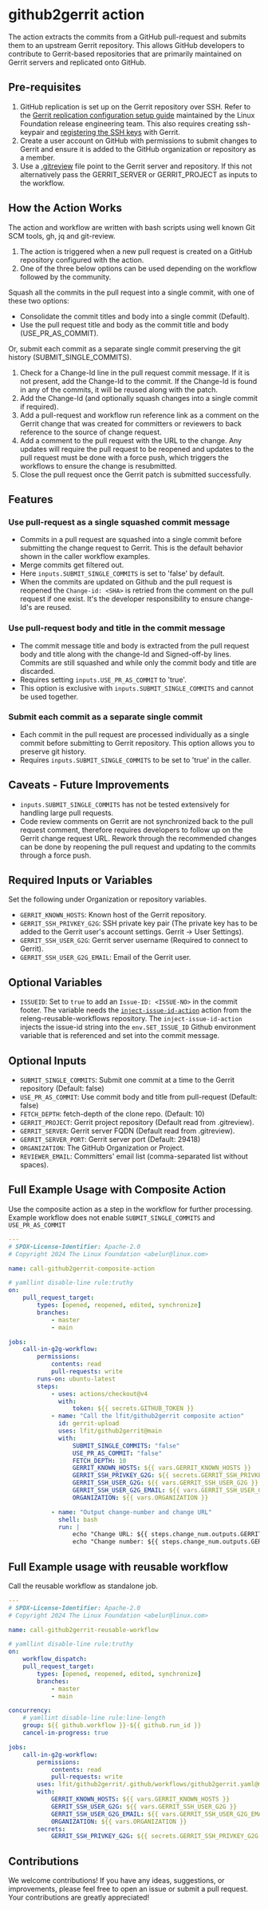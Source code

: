 <!--
[comment]: # SPDX-License-Identifier: Apache-2.0
[comment]: # SPDX-FileCopyrightText: 2024 The Linux Foundation
-->

# github2gerrit action

The action extracts the commits from a GitHub pull-request and submits them to an upstream Gerrit repository. This allows GitHub developers to contribute to Gerrit-based repositories that are primarily maintained on Gerrit servers and replicated onto GitHub.

## Pre-requisites

1. GitHub replication is set up on the Gerrit repository over SSH. Refer to the [Gerrit replication configuration setup guide](https://docs.releng.linuxfoundation.org/en/latest/infra/gerrit.html) maintained by the Linux Foundation release engineering team. This also requires creating ssh-keypair
   and [registering the SSH keys](https://docs.releng.linuxfoundation.org/en/latest/gerrit.html#register-key-gerrit) with Gerrit.
2. Create a user account on GitHub with permissions to submit changes to Gerrit and ensure it is added to the GitHub organization or repository as a member.
3. Use a [.gitreview](https://docs.opendev.org/opendev/git-review/latest/installation.html#gitreview-file-format) file point to the Gerrit server and repository. If this not alternatively pass the GERRIT_SERVER or GERRIT_PROJECT as inputs to the workflow.

## How the Action Works

The action and workflow are written with bash scripts using well known Git SCM tools, gh, jq and git-review.

1. The action is triggered when a new pull request is created on a GitHub repository configured with the action.
1. One of the three below options can be used depending on the workflow followed by the community.

Squash all the commits in the pull request into a single commit, with one of these two options:

- Consolidate the commit titles and body into a single commit (Default).
- Use the pull request title and body as the commit title and body (USE_PR_AS_COMMIT).

Or, submit each commit as a separate single commit preserving the git history (SUBMIT_SINGLE_COMMITS).

1. Check for a Change-Id line in the pull request commit message. If it is not present, add the Change-Id to the commit. If the Change-Id is found in any of the commits, it will be reused along with the patch.
1. Add the Change-Id (and optionally squash changes into a single commit if required).
1. Add a pull-request and workflow run reference link as a comment on the Gerrit change that was created for committers or reviewers to back reference to the source of change request.
1. Add a comment to the pull request with the URL to the change. Any updates will require the pull request to be reopened and updates to the pull request must be done with a force push, which triggers the workflows to ensure the change is resubmitted.
1. Close the pull request once the Gerrit patch is submitted successfully.

## Features

### Use pull-request as a single squashed commit message

- Commits in a pull request are squashed into a single commit before submitting the change request to Gerrit. This is the default behavior shown in the caller workflow examples.
- Merge commits get filtered out.
- Here `inputs.SUBMIT_SINGLE_COMMITS` is set to 'false' by default.
- When the commits are updated on Github and the pull request is reopened the `Change-id: <SHA>` is retried from the
    comment on the pull request if one exist. It's the developer responsibility to ensure change-Id's are reused.

### Use pull-request body and title in the commit message

- The commit message title and body is extracted from the pull request body and title along with the change-Id and Signed-off-by lines. Commits are still squashed and while only the commit body and title are discarded.
- Requires setting `inputs.USE_PR_AS_COMMIT` to 'true'.
- This option is exclusive with `inputs.SUBMIT_SINGLE_COMMITS` and cannot be used together.

### Submit each commit as a separate single commit

- Each commit in the pull request are processed individually as a single commit before submitting to Gerrit repository. This option allows you to preserve git history.
- Requires `inputs.SUBMIT_SINGLE_COMMITS` to be set to 'true' in the caller.

## Caveats - Future Improvements

- `inputs.SUBMIT_SINGLE_COMMITS` has not be tested extensively for handling large pull requests.
- Code review comments on Gerrit are not synchronized back to the pull request comment, therefore requires developers to follow up on the Gerrit change request URL. Rework through the recommended changes can be done by reopening the pull request and updating to the commits through a force push.

## Required Inputs or Variables

Set the following under Organization or repository variables.

- `GERRIT_KNOWN_HOSTS`: Known host of the Gerrit repository.
- `GERRIT_SSH_PRIVKEY_G2G`: SSH private key pair (The private key has to be added to the Gerrit user's account settings. Gerrit -> User Settings).
- `GERRIT_SSH_USER_G2G`: Gerrit server username (Required to connect to Gerrit).
- `GERRIT_SSH_USER_G2G_EMAIL`: Email of the Gerrit user.

## Optional Variables

- `ISSUEID`: Set to `true` to add an `Issue-ID: <ISSUE-NO>` in the commit footer. The variable needs the [`inject-issue-id-action`](https://github.com/lfit/releng-reusable-workflows/tree/main/.github/actions/inject-issue-id-action) action from the releng-reusable-workflows repository. The `inject-issue-id-action` injects the issue-id string into the `env.SET_ISSUE_ID` Github environment variable that is referenced and set into the commit message.


## Optional Inputs

- `SUBMIT_SINGLE_COMMITS`: Submit one commit at a time to the Gerrit repository (Default: false)
- `USE_PR_AS_COMMIT`: Use commit body and title from pull-request (Default: false)
- `FETCH_DEPTH`: fetch-depth of the clone repo. (Default: 10)
- `GERRIT_PROJECT`: Gerrit project repository (Default read from .gitreview).
- `GERRIT_SERVER`: Gerrit server FQDN (Default read from .gitreview).
- `GERRIT_SERVER_PORT`: Gerrit server port (Default: 29418)
- `ORGANIZATION`: The GitHub Organization or Project.
- `REVIEWER_EMAIL`: Committers' email list (comma-separated list without spaces).

## Full Example Usage with Composite Action

Use the composite action as a step in the workflow for further processing.
Example workflow does not enable `SUBMIT_SINGLE_COMMITS` and `USE_PR_AS_COMMIT`

```yaml
---
# SPDX-License-Identifier: Apache-2.0
# Copyright 2024 The Linux Foundation <abelur@linux.com>

name: call-github2gerrit-composite-action

# yamllint disable-line rule:truthy
on:
    pull_request_target:
        types: [opened, reopened, edited, synchronize]
        branches:
            - master
            - main

jobs:
    call-in-g2g-workflow:
        permissions:
            contents: read
            pull-requests: write
        runs-on: ubuntu-latest
        steps:
            - uses: actions/checkout@v4
              with:
                  token: ${{ secrets.GITHUB_TOKEN }}
            - name: "Call the lfit/github2gerrit composite action"
              id: gerrit-upload
              uses: lfit/github2gerrit@main
              with:
                  SUBMIT_SINGLE_COMMITS: "false"
                  USE_PR_AS_COMMIT: "false"
                  FETCH_DEPTH: 10
                  GERRIT_KNOWN_HOSTS: ${{ vars.GERRIT_KNOWN_HOSTS }}
                  GERRIT_SSH_PRIVKEY_G2G: ${{ secrets.GERRIT_SSH_PRIVKEY_G2G }}
                  GERRIT_SSH_USER_G2G: ${{ vars.GERRIT_SSH_USER_G2G }}
                  GERRIT_SSH_USER_G2G_EMAIL: ${{ vars.GERRIT_SSH_USER_G2G_EMAIL }}
                  ORGANIZATION: ${{ vars.ORGANIZATION }}

            - name: "Output change-number and change URL"
              shell: bash
              run: |
                  echo "Change URL: ${{ steps.change_num.outputs.GERRIT_CHANGE_REQUEST_URL }}"
                  echo "Change number: ${{ steps.change_num.outputs.GERRIT_CHANGE_REQUEST_NUMBER }}"
```

## Full Example usage with reusable workflow

Call the reusable workflow as standalone job.

```yaml
---
# SPDX-License-Identifier: Apache-2.0
# Copyright 2024 The Linux Foundation <abelur@linux.com>

name: call-github2gerrit-reusable-workflow

# yamllint disable-line rule:truthy
on:
    workflow_dispatch:
    pull_request_target:
        types: [opened, reopened, edited, synchronize]
        branches:
            - master
            - main

concurrency:
    # yamllint disable-line rule:line-length
    group: ${{ github.workflow }}-${{ github.run_id }}
    cancel-in-progress: true

jobs:
    call-in-g2g-workflow:
        permissions:
            contents: read
            pull-requests: write
        uses: lfit/github2gerrit/.github/workflows/github2gerrit.yaml@main
        with:
            GERRIT_KNOWN_HOSTS: ${{ vars.GERRIT_KNOWN_HOSTS }}
            GERRIT_SSH_USER_G2G: ${{ vars.GERRIT_SSH_USER_G2G }}
            GERRIT_SSH_USER_G2G_EMAIL: ${{ vars.GERRIT_SSH_USER_G2G_EMAIL }}
            ORGANIZATION: ${{ vars.ORGANIZATION }}
        secrets:
            GERRIT_SSH_PRIVKEY_G2G: ${{ secrets.GERRIT_SSH_PRIVKEY_G2G }}
```

## Contributions

We welcome contributions! If you have any ideas, suggestions, or improvements, please feel free to open an issue or submit a pull request. Your contributions are greatly appreciated!
